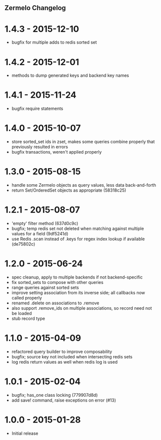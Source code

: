 ## Zermelo Changelog

# 1.4.3 - 2015-12-10

 * bugfix for multiple adds to redis sorted set

# 1.4.2 - 2015-12-01

 * methods to dump generated keys and backend key names

# 1.4.1 - 2015-11-24

 * bugfix require statements

# 1.4.0 - 2015-10-07

 * store sorted_set ids in zset, makes some queries combine properly that
   previously resulted in errors
 * bugfix transactions, weren't applied properly

# 1.3.0 - 2015-08-15

 * handle some Zermelo objects as query values, less data back-and-forth
 * return Set/OrderedSet objects as appropriate (58318c25)

# 1.2.1 - 2015-08-07

 * 'empty' filter method (637d0c9c)
 * bugfix; temp redis set not deleted when matching against multiple values for a field (9df5241d)
 * use Redis .scan instead of .keys for regex index lookup if available (de75802c)

# 1.2.0 - 2015-06-24

* spec cleanup, apply to multiple backends if not backend-specific
* fix sorted_sets to compose with other queries
* range queries against sorted sets
* improve setting association from its inverse side; all callbacks now called properly
* renamed .delete on associations to .remove
* also support .remove_ids on multiple associations, so record need not be loaded
* stub record type

# 1.1.0 - 2015-04-09

* refactored query builder to improve composability
* bugfix; source key not included when intersecting redis sets
* log redis return values as well when redis log is used

# 1.0.1 - 2015-02-04

* bugfix; has_one class locking (779907d8d)
* add save! command, raise exceptions on error (#13)

# 1.0.0 - 2015-01-28

* Initial release
